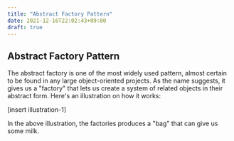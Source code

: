 ```yaml
---
title: "Abstract Factory Pattern"
date: 2021-12-16T22:02:43+09:00
draft: true
---
```

## Abstract Factory Pattern

The abstract factory is one of the most widely used pattern, almost certain to be found in any large object-oriented projects. As the name suggests, it gives us a "factory" that lets us create a system of related objects in their abstract form. Here's an illustration on how it works:

[insert illustration-1]

In the above illustration, the factories produces a "bag" that can give us some milk.

<!--stackedit_data:
eyJoaXN0b3J5IjpbOTY3NjA1MDM0XX0=
-->